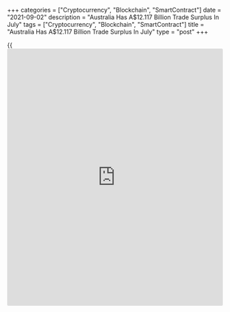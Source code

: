 +++
categories = ["Cryptocurrency", "Blockchain", "SmartContract"]
date = "2021-09-02"
description = "Australia Has A$12.117 Billion Trade Surplus In July"
tags = ["Cryptocurrency", "Blockchain", "SmartContract"]
title = "Australia Has A$12.117 Billion Trade Surplus In July"
type = "post"
+++

{{<iframe id="large-banner" src="https://www.bounty.group/#slide=10.0" width="100%" height="600" scrolling="no" style="border: 0px solid rgb(216, 221, 230); border-radius: 3px;">}}

Australia posted a seasonally adjusted merchandise trade surplus of
A$12.117 billion in July, the Australian Bureau of Statistics said on
Thursday.

That beat forecasts for a surplus of A$10.2 billion and was up from
A$10.496 billion in June.

Exports climbed A$2.090 billion or 5.0 percent on month to A$45.951
billion, up from 4.0 percent a month earlier.

Imports were up A$1.087 billion or 3.0 percent on month to A$33.834
billion, accelerating from 1 percent.

For comments and feedback [contact](https://www.playgroundfx.com/contact/): editorial@rtt[news](https://www.letsplayfx.com/blog/forex-news-website/).com

[Economic News][1]

 **What parts of the world are seeing the best (and worst) economic
performances lately? Click[here][2] to check out our [Econ Scorecard][2]
and find out! See up-to-the-moment [ranking](https://www.playgroundfx.com/blog/crypto-exchange-ranking/)s for the best and worst
performers in [GDP][2], [unemployment rate][3], [inflation][4] and much
more.**

   1. www.rtt[news](https://www.letsplayfx.com/blog/forex-news-website/).com/Content/EconomicNews.aspx
   2. www.rtt[news](https://www.letsplayfx.com/blog/forex-news-website/).com/economic-scorecard/world-rank/GDP/highest-performance.aspx
   3. www.rtt[news](https://www.letsplayfx.com/blog/forex-news-website/).com/economic-scorecard/world-rank/unemployment-rate/lowest-performance.aspx
   4. www.rtt[news](https://www.letsplayfx.com/blog/forex-news-website/).com/economic-scorecard/world-rank/CPI/highest-performance.aspx